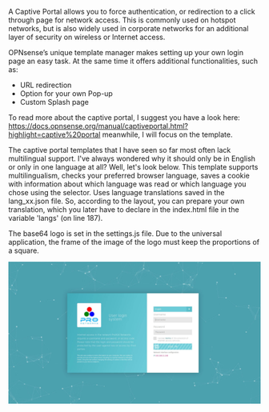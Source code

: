 <p>A Captive Portal allows you to force authentication, or redirection to a click through page for network access. This is commonly used on hotspot networks, but is also widely used in corporate networks for an additional layer of security on wireless or Internet access.</p>
<p>OPNsense’s unique template manager makes setting up your own login page an easy task. At the same time it offers additional functionalities, such as:</p>
<ul>
<li>URL redirection</li>
<li>Option for your own Pop-up</li>
<li>Custom Splash page</li>
</ul>
<p>To read more about the captive portal, I suggest you have a look here: <a href="https://docs.opnsense.org/manual/captiveportal.html?highlight=captive%20portal">https://docs.opnsense.org/manual/captiveportal.html?highlight=captive%20portal</a> meanwhile, I will focus on the template.</p>
<p>The captive portal templates that I have seen so far most often lack multilingual support. I've always wondered why it should only be in English or only in one language at all? Well, let's look below. This template supports multilingualism, checks your preferred browser language, saves a cookie with information about which language was read or which language you chose using the selector. Uses language translations saved in the lang_xx.json file. So, according to the layout, you can prepare your own translation, which you later have to declare in the index.html file in the variable 'langs' (on line 187).</p>
<p>
The base64 logo is set in the settings.js file. Due to the universal application, the frame of the image of the logo must keep the proportions of a square.
</p>
<p><img src="images/screenshot.jpg" /></p>
